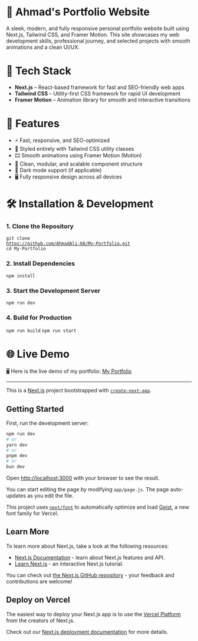 <h1>💼 Ahmad's Portfolio Website</h1>

<p>A sleek, modern, and fully responsive personal portfolio website built using Next.js, Tailwind CSS, and Framer Motion. This site showcases my web development skills, professional journey, and selected projects with smooth animations and a clean UI/UX.</p>

<h1>🚀 Tech Stack</h1>

<ul>
  <li><strong>Next.js</strong> – React-based framework for fast and SEO-friendly web apps</li>
  <li><strong>Tailwind CSS</strong> – Utility-first CSS framework for rapid UI development</li>
  <li><strong>Framer Motion</strong> – Animation library for smooth and interactive transitions</li>
</ul>

<h1>🎯 Features</h1>

<ul>
  <li>⚡ Fast, responsive, and SEO-optimized</li>
  <li>🎨 Styled entirely with Tailwind CSS utility classes</li>
  <li>🎞️ Smooth animations using Framer Motion (Motion)</li>
  <li>🧩 Clean, modular, and scalable component structure</li>
  <li>🌙 Dark mode support (if applicable)</li>
  <li>🖥️ Fully responsive design across all devices</li>
</ul>

<h1>🛠️ Installation & Development</h1>

<h3>1. Clone the Repository</h3>

<code>git clone <a href="https://github.com/AhmadAli-68/My-Portfolio/" target="_blank">https://github.com/AhmadAli-68/My-Portfolio.git</a></code>
<br>
<code>cd My-Portfolio</code>

<h3>2. Install Dependencies</h3>

<code>npm install</code>

<h3>3. Start the Development Server</h3>

<code>npm run dev</code>

<h3>4. Build for Production</h3>

<code>npm run build</code>
<code>npm run start</code>

<h1>🌐 Live Demo</h1>

🖥️ Here is the live demo of my portfolio: <a href="https://dev-ahmad-ali.vercel.app/" target="_blank">My Portfolio</a>

<hr>

This is a [Next.js](https://nextjs.org) project bootstrapped with [`create-next-app`](https://github.com/vercel/next.js/tree/canary/packages/create-next-app).

## Getting Started

First, run the development server:

```bash
npm run dev
# or
yarn dev
# or
pnpm dev
# or
bun dev
```

Open [http://localhost:3000](http://localhost:3000) with your browser to see the result.

You can start editing the page by modifying `app/page.js`. The page auto-updates as you edit the file.

This project uses [`next/font`](https://nextjs.org/docs/app/building-your-application/optimizing/fonts) to automatically optimize and load [Geist](https://vercel.com/font), a new font family for Vercel.

## Learn More

To learn more about Next.js, take a look at the following resources:

- [Next.js Documentation](https://nextjs.org/docs) - learn about Next.js features and API.
- [Learn Next.js](https://nextjs.org/learn) - an interactive Next.js tutorial.

You can check out [the Next.js GitHub repository](https://github.com/vercel/next.js) - your feedback and contributions are welcome!

## Deploy on Vercel

The easiest way to deploy your Next.js app is to use the [Vercel Platform](https://vercel.com/new?utm_medium=default-template&filter=next.js&utm_source=create-next-app&utm_campaign=create-next-app-readme) from the creators of Next.js.

Check out our [Next.js deployment documentation](https://nextjs.org/docs/app/building-your-application/deploying) for more details.
